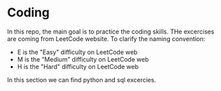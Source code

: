 # Coding

In this repo, the main goal is to practice the coding skills. THe excercises are coming from LeetCode website. To clarify the naming convention:
- E is the "Easy" difficulty on LeetCode web
- M is the "Medium" difficulty on LeetCode web
- H is the "Hard" difficulty on LeetCode web
      
In this section we can find python and sql excercies.

